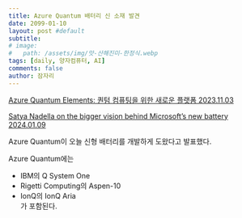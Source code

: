 ```yaml
---
title: Azure Quantum 배터리 신 소재 발견
date: 2099-01-10
layout: post #default
subtitle: 
# image:
#   path: /assets/img/맛-산해진미-한정식.webp
tags: [daily, 양자컴퓨터, AI]
comments: false
author: 잠자리
---
```


[Azure Quantum Elements: 퀀텀 컴퓨팅을 위한 새로운 플랫폼 2023.11.03](https://www.newsvalue.kr/news/articleView.html?idxno=8463)

[Satya Nadella on the bigger vision behind Microsoft’s new battery 2024.01.09](https://www.fastcompany.com/91006385/microsofts-lithium-battery-research-bottle-rocket-azure-quantum-elements)

Azure Quantum이 오늘 신형 배터리를 개발하게 도왔다고 발표했다.

Azure Quantum에는 
* IBM의 Q System One
* Rigetti Computing의 Aspen-10
* IonQ의 IonQ Aria  
가 포함된다. 